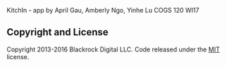 KitchIn - app by April Gau, Amberly Ngo, Yinhe Lu
COGS 120 WI17

## Copyright and License

Copyright 2013-2016 Blackrock Digital LLC. Code released under the [MIT](https://github.com/BlackrockDigital/startbootstrap-creative/blob/gh-pages/LICENSE) license.
